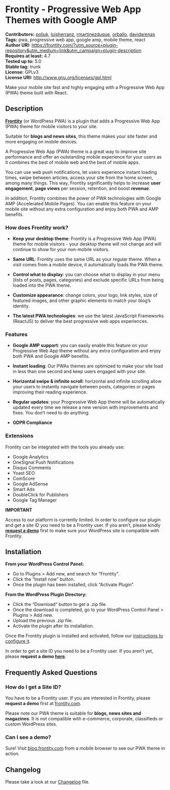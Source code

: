 # Frontity - Progressive Web App Themes with Google AMP #
**Contributors:** [poliuk](https://profiles.wordpress.org/poliuk), [luisherranz](https://profiles.wordpress.org/luisherranz), [rmartinezduque](https://profiles.wordpress.org/rmartinezduque), [orballo](https://profiles.wordpress.org/orballo), [davidarenas](https://profiles.wordpress.org/davidarenas)  
**Tags:** pwa, progressive web app, google amp, mobile theme, react  
**Author URI:** https://frontity.com/?utm_source=plugin-repository&utm_medium=link&utm_campaign=plugin-description  
**Requires at least:** 4.7  
**Tested up to:** 5.0  
**Stable tag:** trunk  
**License:** GPLv3  
**License URI:** http://www.gnu.org/licenses/gpl.html  

Make your mobile site fast and highly engaging with a Progressive Web App (PWA) theme built with React.

## Description ##

**[Frontity](https://frontity.com/?utm_source=plugin-repository&utm_medium=link&utm_campaign=plugin-description)** (or WordPress PWA) is a plugin that adds a Progressive Web App (PWA) theme for mobile visitors to your site.

Suitable for **blogs and news sites**, this theme makes your site faster and more engaging on mobile devices.

A Progressive Web App (PWA) theme is a great way to improve site performance and offer an outstanding mobile experience for your users as it combines the best of mobile web and the best of mobile apps.

You can use web push notifications, let users experience instant loading times, swipe between articles, access your site from the home screen, among many things. This way, Frontity significantly helps to increase **user engagement**, **page views** per session, retention, and boost **revenue**.

In addition, Frontity combines the power of PWA technologies with Google AMP (Accelerated Mobile Pages). You can enable this feature on your mobile site without any extra configuration and enjoy both PWA and AMP benefits.

### How does Frontity work? ###

* **Keep your desktop theme**: Frontity is a Progressive Web App (PWA) theme for mobile visitors - your desktop theme will not change and will continue to show for your non-mobile visitors.

* **Same URL**: Frontity uses the same URL as your regular theme. When a visit comes from a mobile device, it automatically loads the PWA theme.

* **Control what to display**: you can choose what to display in your menu (lists of posts, pages, categories) and exclude specific URLs from being loaded into the PWA theme.

* **Customize appearance**: change colors, your logo, link styles, size of featured images, and other graphic elements to match your blog’s identity.

* **The latest PWA technologies**: we use the latest JavaScript Frameworks (ReactJS) to deliver the best progressive web apps experiences.

### Features ###

* **Google AMP support**: you can easily enable this feature on your Progressive Web App theme without any extra configuration and enjoy both PWA and Google AMP benefits.

* **Instant loading**: Our PWAs themes are optimized to make your site load in less than one second and keep users engaged with your site.

* **Horizontal swipe & infinite scroll**: horizontal and infinite scrolling allow your users to instantly navigate between posts, categories or pages improving their reading experience.

* **Regular updates**: your Progressive Web App theme will be automatically updated every time we release a new version with improvements and fixes. You don’t need to do anything.

* **GDPR Compliance**

### Extensions ###

Frontity can be integrated with the tools you already use:

* Google Analytics
* OneSignal Push Notifications
* Disqus Comments
* Yoast SEO
* ComScore
* Google AdSense
* Smart Ads
* DoubleClick for Publishers
* Google Tag Manager

<strong>IMPORTANT</strong>

Access to our platform is currently limited. In order to configure our plugin and get a site ID you need to be a Frontity user. If you aren’t, please kindly **[request a demo](https://frontity.com/?utm_source=plugin-repository&utm_medium=link&utm_campaign=plugin-description#request-demo)** first to make sure your WordPress site is compatible with Frontity. 

## Installation ##

**From your WordPress Control Panel:**

- Go to Plugins > Add new, and search for “Frontity”.
- Click the “Install now” button.
- Once the plugin has been installed, click “Activate Plugin”.

**From the WordPress Plugin Directory:**

- Click the “Download” button to get a .zip file.
- Once the download is completed, go to your WordPress Control Panel > Plugins > Add new.
- Upload the previous .zip file.
- Activate the plugin after its installation.

Once the Frontity plugin is installed and activated, follow our [instructions to configure it](https://support.frontity.com/getting-started/wp-pwa-plugin-installation).

In order to get a site ID you need to be a Frontity user. If you aren’t yet, please **request a demo [here](https://frontity.com/?utm_source=plugin-repository&utm_medium=link&utm_campaign=plugin-description#request-demo)**.

## Frequently Asked Questions ##

### How do I get a Site ID? ###

You have to be a Frontity user. If you are interested in Frontity, please **request a demo** first at [frontity.com](https://frontity.com/?utm_source=plugin-repository&utm_medium=link&utm_campaign=plugin-description#request-demo).

Please note our PWA theme is suitable for **blogs, news sites and magazines**. It is not compatible with e-commerce, corporate, classifieds or custom WordPress sites.

### Can I see a demo? ###

Sure! Visit [blog.frontity.com](https://blog.frontity.com/?utm_source=plugin-repository&utm_medium=link&utm_campaign=plugin-description) from a mobile browser to see our PWA theme in action.

## Changelog ##

Please take a look at our [Changelog](https://github.com/frontity/wp-plugin/blob/master/CHANGELOG.md) file.
